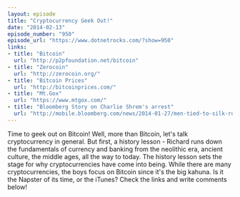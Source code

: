 ```yaml
---
layout: episode
title: "Cryptocurrency Geek Out!"
date: "2014-02-13"
episode_number: "950"
episode_url: "https://www.dotnetrocks.com/?show=950"
links:
- title: "Bitcoin"
  url: "http://p2pfoundation.net/bitcoin"
- title: "Zerocoin"
  url: "http://zerocoin.org/"
- title: "Bitcoin Prices"
  url: "http://bitcoinprices.com/"
- title: "Mt.Gox"
  url: "https://www.mtgox.com/"
- title: "Bloomberg Story on Charlie Shrem's arrest"
  url: "http://mobile.bloomberg.com/news/2014-01-27/men-tied-to-silk-road-bitcoin-exchange-subject-of-u-s-charges.html"
---
```


Time to geek out on Bitcoin! Well, more than Bitcoin, let's talk cryptocurrency in general. But first, a history lesson - Richard runs down the fundamentals of currency and banking from the neolithic era, ancient culture, the middle ages, all the way to today. The history lesson sets the stage for why cryptocurrencies have come into being. While there are many cryptocurrencies, the boys focus on Bitcoin since it's the big kahuna. Is it the Napster of its time, or the iTunes? Check the links and write comments below!
